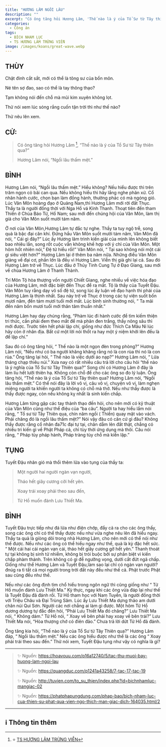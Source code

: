 ```yaml
---
title: "HƯƠNG LÂM NGỒI LÂU"
description: ""
excerpt: "Có ông tăng hỏi Hương Lâm, 'Thế nào là ý của Tổ Sư từ Tây thiên qua?'. Hương Lâm nói, 'Ngồi lâu thấm mệt'"
categories:
  - Công án
tags:
  - BÍCH NHAM LỤC
  - TS HƯƠNG LÂM TRỪNG VIỄN
image: /images/koans/great-wave.webp
---
```


## THÙY

Chặt đinh cắt sắt, mới có thể là tông sư của bổn môn.

Né tên sợ đao, sao có thể là tay thông thạo?

Tạm không nói đến chỗ mà mũi kim xuyên không lọt.

Thử nói xem lúc sóng rắng cuốn tận trời thì như thế nào?

Thử nêu lên xem.

## CỬ:

> Có ông tăng hỏi Hương Lâm [^1], “Thế nào là ý của Tổ Sư từ Tây thiên qua?”
>
> Hương Lâm nói, “Ngồi lâu thấm mệt.”

## BÌNH

Hương Lâm nói, “Ngồi lâu thấm mệt.” Hiểu không? Nếu hiểu được thì trên trăm ngọn cỏ bãi can qua. Nếu không hiểu thì hãy lắng nghe phân xử. Cổ nhân hành cước, chọn bạn làm đồng hành, thường phác có mà ngóng gió. Lúc Vân Môn hoàng đạo ở Quảng Nam,thì Hương Lâm mới rời đất Thục. Thầy ta là người đồng thời với Nga Hồ vá Kính Thanh. Thoạt tiên đến tham Thiền ở Chùa Báo Từ, Hồ Nam; sau mới đến chúng hội của Vân Môn, làm thị giả cho Vân Môn suốt mười tám năm.

Ở nơi của Vân Môn,Hương Lâm tự đắc tự nghe. Thầy ta tuy ngộ trễ, song quả là bậc đại căn khí. Đứng hầu Vân Môn suốt mười tám năm, Vân Môn đã nói, “ Cái gì đây?” Lúc ấy Hương lâm trình kiến giải của mình lên không biết bao nhiêu lần, song rốt cuộc vẫn không khế hợp với ý chỉ của Vân Môn. Một hôm hốt nhiên nói,” Đệ tử hiểu rồi!” Vân Môn nói, “ Tại sao không nói một cái gì siêu việt hơn?” Hương Lâm lại ở thêm ba năm nữa. Những điều Vân Môn giảng về đại cơ, phần lớn là đều vì Hương Lâm. Viễn thị giả ghi lại cả. Sau đó Hương Lâm trở về Thục. Lúc đầu ở Thủy Tinh Cung Tự ở Đạo Giang, sau mới về chùa Hương Lâm ở Thanh Thành.

Trí Môn Tộ hòa thượng vốn người Chiết Giang, nghe nhiều về việc hóa đạo của Hương Lâm, mới đặc biệt đến Thục để ra mắt. Tộ là thầy của Tuyết Đậu. Vân Môn tuy rằng dạy vô số đệ tử, song lúc ấy luận về đạo hạnh thì phái của Hương Lâm là thịnh nhất. Sau này trở về Thục ở trong các tự viện suốt bốn mươi năm, đến tám mươi tuổi mới mất. Lúc bình sinh thường nói, “ Ta mãi đến năm bốn mươi tuổi mới thân tâm thuần nhất.”

Hương Lâm hay dạy chúng rằng, “Phàm lúc đi hành cước để tìm kiếm thiện tri thức, cần phải đem theo mắt để mà phân đen trắng, thấy nông sâu thì mới được. Trước tiên hết phải lập chí, giống như đức Thích Ca Mâu Ni lúc hãy còn ở nhân địa. Bất cứ một lời nói thốt ra hay một ý niệm khởi lên đều là để lập chí.”

Sau đó có ông tăng hỏi, “ Thế nào là một ngọn đèn trong phòng?” Hương Lâm nói, “Nếu như có ba người khăng khăng rằng nó là con rùa thì nó là con rùa.” Ông tăng lại hỏi, “ Thế nào là việc dưới áo nạp?” Hương Lâm nói, “ Lửa tháng chạp thiêu núi.” Xưa nay có rất nhiều câu trả lời cho câu hỏi “thế nào là ý nghĩa của Tổ Sư từ Tây Thiên qua?” Song chỉ có Hương Lâm ở đây là làm líu hết lưỡi thiên hạ. Không còn chỗ để cho các ông so đo lý luận. Ông tăng hỏi, “Thế nào là ý của Tổ Sư từ Tây thiên qua? Hương Lâm nói, “Ngồi lâu thấm mệt.” Có thể nói đây là lời vô vị, câu vô vị, chuyện vô vị, làm nghẹn miệng người ta khiến người ta không có chỗ mà thở. Nếu như thấy được là thấy được ngay, còn nếu không kỵ nhất là sinh kiến chấp.

Hương Lâm từng gặp các tay thành thạo đến hỏi, cho nên mới có kỹ thuật của Vân Môn cũng như thể điệu của “ba câu”. Người ta hay hiểu lầm nói rằng, “ Tổ sư từ Tây Thiên qua, chín năm ngồi ( Thiền) quay mặt vào vách. Phải chăng đó là ngồi lâu thấm mệt?” Nói vậy đâu có căn cứ gì đâu? Không thấy được rằng cổ nhân đa71c đại tự tại, chân dẫm lên đất thật, chẳng có nhiều tri kiến gì về Phật Pháp cả, chỉ tùy thời ứng dụng mà thôi. Câu nói rằng, “ Pháp tùy pháp hành, Pháp tràng tùy chỗ mà kiến lập.”

## TỤNG

Tuyết Đậu nhân gió mà thổi thêm lửa vào tụng của thầy ta:

> Một người hai người ngàn vạn người,
>
> Tháo hết giây cương cởi hết yên.
>
> Xoay trái xoay phải theo sau đến,
>
> Tử Hồ muốn đánh Lưu Thiết Ma.

## BÌNH

Tuyết Đậu trực tiếp như đá lửa như điện chớp, đẩy cả ra cho các ông thấy, song các ông chỉ có thể thấy được nếu như vừa nghe nêu lên đã hiểu ngay. Thầy ta quả là giòng dõi trong nhà Hương Lâm, cho nên mới có thể nói như thế được. Nếu như các ông có thể hiểu ngay như thế, quả là kỳ đặc hết sức. “ Một cái hai cái ngàn vạn cái, tháo hết giây cương gỡ hết yên.” Thanh thoát tự tại không bị sinh tử nhiễm, không bị trói buộc bởi sự phân biệt vì kiến chấp phàm thánh. Trên không có gì để ngưỡng vọng, dưới cắt đứt ngã chấp. Giống như thể Hương Lâm và Tuyết Đậu,làm sao lại chỉ có ngàn vạn người? đnúg ra tì tất cả mọi người trong trời đất này đều như thế cả. Phật trước Phật sau cũng đều như thế.

Nếu như các ông định tìm chổ hiểu trong ngôn ngữ thì cũng giống như “ Tử Hồ muốn đánh Lưu Thiết Ma.” Kỳ thực, ngay khi các ông vừa đáp lại như thế là Tuyết Đậu đã đánh rồi. Tử Hồ tham học với Nam Tuyền, là người đồng thời với Triệu Châu và Đại Trùng Sâm. Lúc ấy Lưu Thiết Ma dựng thảo am dưới chân núi Qui Sơn. Người các nơi chẳng ai làm gì được. Một hôm Tử Hồ dương dương tự đắc đến hỏi, “Phải Lưu Thiết Ma đó chăng?” Lưu Thiết Ma nói, “ Không dám.” Tử Hồ nói, “ Xoay về bên phải hay xoay về bên trái?” Lưu Thiết Ma nói, “Hòa thượng chớ có điên đảo.” Chưa trả lời dứt Tử Hồ đã đánh.

Ông tăng kia hỏi, “Thế nào là ý của Tổ Sư từ Tây Thiên qua?” Hương Lâm đáp, “ Ngồi lâu thấm mệt.” Nếu các ông hiểu được như thế là các ông “ Xoay phải trái theo sau đến.” Thử nói xem, Tuyết Đậu tụng như vậy có nghĩa là gì?

<hr class="blog-rule" />

> ✨ Nguồn: https://hoavouu.com/p16a12740/5/tac-thu-muoi-bay-huong-lam-ngoi-lau
>
> ✨ Nguồn: https://quangduc.com/p1241a43258/7-tac-17-tac-19
>
> ✨ Nguồn: http://tuvien.com/to_su_thien/index.php?id=bichnhamluc-mangiac-02
>
> ✨ Nguồn: https://phatphapungdung.com/phap-bao/bich-nham-luc-cua-thien-su-phat-qua-vien-ngo-thich-man-giac-dich-164035.html/2

<hr class="blog-rule" />

## ℹ️ Thông tin thêm

[^1]: ⭐️ <a href="/masters/ts-huong-lam-trung-vien/" target="_blank">TS HƯƠNG LÂM TRỪNG VIỄN</a>
